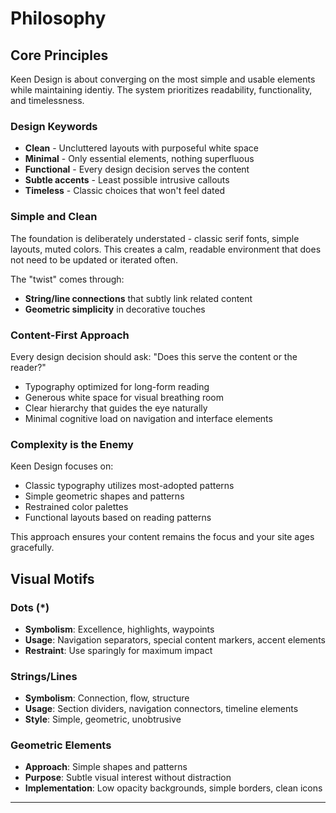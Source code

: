 # Philosophy

## Core Principles

Keen Design is about converging on the most simple and usable elements while maintaining identiy. The system prioritizes readability, functionality, and timelessness.

### Design Keywords

- **Clean** - Uncluttered layouts with purposeful white space
- **Minimal** - Only essential elements, nothing superfluous
- **Functional** - Every design decision serves the content
- **Subtle accents** - Least possible intrusive callouts 
- **Timeless** - Classic choices that won't feel dated

### Simple and Clean

The foundation is deliberately understated - classic serif fonts, simple layouts, muted colors. This creates a calm, readable environment that does not need to be updated or iterated often. 

The "twist" comes through:
<!-- - **Star motifs** (★) as navigation separators and accent elements -->
- **String/line connections** that subtly link related content
- **Geometric simplicity** in decorative touches

### Content-First Approach

Every design decision should ask: "Does this serve the content or the reader?"

- Typography optimized for long-form reading
- Generous white space for visual breathing room
- Clear hierarchy that guides the eye naturally
- Minimal cognitive load on navigation and interface elements

### Complexity is the Enemy

Keen Design focuses on:

- Classic typography utilizes most-adopted patterns
- Simple geometric shapes and patterns
- Restrained color palettes
- Functional layouts based on reading patterns

This approach ensures your content remains the focus and your site ages gracefully.

## Visual Motifs

### Dots (*)

- **Symbolism**: Excellence, highlights, waypoints
- **Usage**: Navigation separators, special content markers, accent elements
- **Restraint**: Use sparingly for maximum impact

### Strings/Lines

- **Symbolism**: Connection, flow, structure
- **Usage**: Section dividers, navigation connectors, timeline elements
- **Style**: Simple, geometric, unobtrusive

### Geometric Elements

- **Approach**: Simple shapes and patterns
- **Purpose**: Subtle visual interest without distraction
- **Implementation**: Low opacity backgrounds, simple borders, clean icons

---
